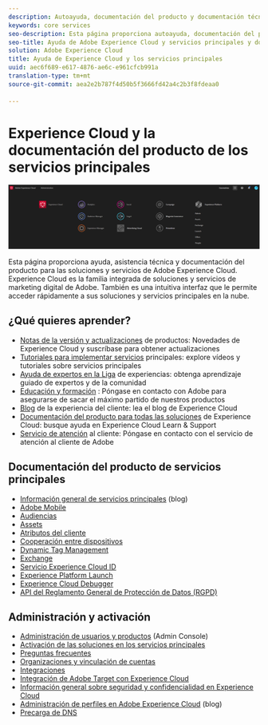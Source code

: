 ```yaml
---
description: Autoayuda, documentación del producto y documentación técnica para Adobe Experience Cloud. Experience Cloud es la familia integrada de soluciones y servicios de marketing digital de Adobe.
keywords: core services
seo-description: Esta página proporciona autoayuda, documentación del producto y documentación técnica para Experience Cloud.
seo-title: Ayuda de Adobe Experience Cloud y servicios principales y documentación del producto.
solution: Adobe Experience Cloud
title: Ayuda de Experience Cloud y los servicios principales
uuid: aec6f689-e617-4876-ae6c-e961cfcb991a
translation-type: tm+mt
source-git-commit: aea2e2b787f4d50b5f3666fd42a4c2b3f8fdeaa0

---
```



# Experience Cloud y la documentación del producto de los servicios principales

![Experience Cloud](assets/banner.png)

Esta página proporciona ayuda, asistencia técnica y documentación del producto para las soluciones y servicios de Adobe Experience Cloud. Experience Cloud es la familia integrada de soluciones y servicios de marketing digital de Adobe. También es una intuitiva interfaz que le permite acceder rápidamente a sus soluciones y servicios principales en la nube.

## ¿Qué quieres aprender?

* [Notas de la versión y actualizaciones](https://docs.adobe.com/content/help/en/release-notes/experience-cloud/current.html) de productos: Novedades de Experience Cloud y suscríbase para obtener actualizaciones
* [Tutoriales para implementar servicios](https://docs.adobe.com/content/help/en/core-services-learn/tutorials/overview.html) principales: explore vídeos y tutoriales sobre servicios principales
* [Ayuda de expertos en la Liga](https://landing.adobe.com/experience-league/) de experiencias: obtenga aprendizaje guiado de expertos y de la comunidad
* [Educación y formación](https://helpx.adobe.com/learning.html?promoid=KAUDK) : Póngase en contacto con Adobe para asegurarse de sacar el máximo partido de nuestros productos
* [Blog](https://theblog.adobe.com/customer-experience/) de la experiencia del cliente: lea el blog de Experience Cloud
* [Documentación del producto para todas las soluciones](https://docs.adobe.com/content/help/en/experience-cloud/user-guides/home.html) de Experience Cloud: busque ayuda en Experience Cloud Learn &amp; Support
* [Servicio de atención](https://helpx.adobe.com/contact/enterprise-support.ec.html) al cliente: Póngase en contacto con el servicio de atención al cliente de Adobe

## Documentación del producto de servicios principales

* [Información general de servicios principales](https://theblog.adobe.com/part-2-capturing-leveraging-consumer-behavior-adobe-marketing-cloud/) (blog)
* [Adobe Mobile](https://docs.adobe.com/content/help/en/mobile-services/using/home.html)
* [Audiencias](https://docs.adobe.com/content/help/en/core-services/interface/audiences/audience-library.html)
* [Assets](experience-cloud-assets/experience-cloud-assets.md)
* [Atributos del cliente](https://docs.adobe.com/content/help/en/core-services/interface/customer-attributes/attributes.html)
* [Cooperación entre dispositivos](https://docs.adobe.com/content/help/en/device-co-op/using/home.html)
* [Dynamic Tag Management](https://docs.adobe.com/content/help/en/dtm/using/dtm-home.html)
* [Exchange](https://experiencecloud.adobeexchange.com/)
* [Servicio Experience Cloud ID](https://docs.adobe.com/content/help/en/id-service/using/home.html)
* [Experience Platform Launch](https://docs.adobelaunch.com/)
* [Experience Cloud Debugger](https://docs.adobe.com/content/help/en/debugger/using/experience-cloud-debugger.html)
* [API del Reglamento General de Protección de Datos (RGPD)](https://www.adobe.io/apis/experiencecloud/gdpr.html)

## Administración y activación

* [Administración de usuarios y productos](admin-getting-started/admin-getting-started.md) (Admin Console)
* [Activación de las soluciones en los servicios principales](core-services/core-services.md)
* [Preguntas frecuentes](admin-getting-started/admin-getting-started.md)
* [Organizaciones y vinculación de cuentas](admin-getting-started/organizations.md)
* [Integraciones](marketing-cloud-integrations.md)
* [Integración de Adobe Target con Experience Cloud](https://docs.adobe.com/content/help/en/target/using/integrate/a4t/a4t.html)
* [Información general sobre seguridad y confidencialidad en Experience Cloud](assets/Adobe-Marketing-Cloud-Privacy-and-Security-Overview.pdf)
* [Administración de perfiles en Adobe Experience Cloud](https://theblog.adobe.com/profile-management-adobe-marketing-cloud-comes-together/) (blog)
* [Precarga de DNS](admin-getting-started/admin-getting-started.md#concept_6BC8C6856E3644F8956D7AD0A96383B7)
